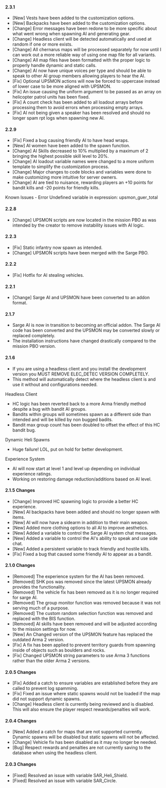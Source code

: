 #### 2.3.1
- [New] Vests have been added to the customization options.
- [New] Backpacks have been added to the customization options.
- [Change] Error messages have been redone to be more specific about what went wrong when spawning AI and generating gear.
- [Change] Headless client will be detected automatically and used at random if one or more exists.
- [Change] All chernarus maps will be processed separately for now until I can work out a more reliable way of using one map file for all variants.
- [Change] All map files have been formatted with the proper logic to properly handle dynamic and static calls.
- [Change] AI now have unique voices per type and should be able to speak to other AI group members allowing players to hear the AI.
- [Fix] Optional UPSMON actions will now be forced to uppercase instead of lower case to be more aligned with UPSMON.
- [Fix] An issue causing the uniform argument to be passed as an array on helicopter patrol units has been fixed.
- [Fix] A count check has been added to all loadout arrays before processing them to avoid errors when processing empty arrays.
- [Fix] AI not being given a speaker has been resolved and should no longer spam rpt logs when spawning new AI.

#### 2.2.9
- [Fix] Fixed a bug causing friendly AI to have head wraps.
- [New] AI women have been added to the spawn function.
- [Change] AI Skills decreased to 10% multiplied by a maximum of 2 bringing the highest possible skill level to 20%.
- [Change] AI loadout variable names were changed to a more uniform template to simplify the customization process.
- [Change] Major changes to code blocks and variables were done to make customizing more intuitive for server owners.
- [Change] AI are tied to nuisance, rewarding players an +10 points for bandit kills and -20 points for friendly kills.

Known Issues
	- Error Undefined variable in expression: upsmon_guer_total

#### 2.2.8
- [Change] UPSMON scripts are now located in the mission PBO as was intended by the creator to remove instability issues with AI logic.

#### 2.2.3
- [Fix] Static infantry now spawn as intended.
- [Change] UPSMON scripts have been merged with the Sarge PBO.

#### 2.2.2
- [Fix] Hotfix for AI stealing vehicles.

#### 2.2.1
- [Change] Sarge AI and UPSMON have been converted to an addon format.

#### 2.1.7
- Sarge AI is now in transition to becoming an official addon. The Sarge AI code has been converted and the UPSMON may be converted slowly or replaced completely.
- The installation instructions have changed drastically compared to the mission PBO version.

#### 2.1.6
- If you are using a headless client and you install the development version you MUST REMOVE ELEC_DETEC VERSION COMPLETELY.
- This method will automatically detect where the headless client is and use it without and configurations needed.

Headless Client
- HC logic has been reverted back to a more Arma friendly method despite a bug with bandit AI groups.
- Bandits within groups will sometimes spawn as a different side than intended and will be killed by non bugged badits.
- Bandit max group count has been doubled to offset the effect of this HC bandit bug.

Dynamic Heli Spawns
- Huge failure! LOL, put on hold for better development.

Experience System
- AI will now start at level 1 and level up depending on individual experience ratings.
- Working on restoring damage reduction/additions based on AI level.

#### 2.1.5 Changes
- [Change] Improved HC spawning logic to provide a better HC experience.
- [New] AI backpacks have been added and should no longer spawn with items.
- [New] AI will now have a sidearm in addition to their main weapon.
- [New] Added more clothing options to all AI to improve aesthetics.
- [New] Added a variable to control the Sarge AI system chat messages.
- [New] Added a variable to control the AI's ability to speak and use side chat.
- [New] Added a persistent variable to track friendly and hostile kills.
- [Fix] Fixed a bug that caused some friendly AI to appear as a bandit.

#### 2.1.0 Changes
- [Removed] The experience system for the AI has been removed.
- [Removed] SHK pos was removed since the latest UPSMON already provides the functionality.
- [Removed] The vehicle fix has been removed as it is no longer required for sarge AI.
- [Removed] The group monitor function was removed because it was not serving much of a purpose.
- [Removed] The custom random selection function was removed and replaced with the BIS function.
- [Removed] AI skills have been removed and will be adjusted according to the mission settings for now.
- [New] An Changed version of the UPSMON feature has replaced the outdated Arma 2 version.
- [Fix] A fix has been applied to prevent territory guards from spawning inside of objects such as boulders and rocks.
- [Fix] Changed UPSMON string parameters to use Arma 3 functions rather than the older Arma 2 versions.

#### 2.0.5 Changes
- [Fix] Added a catch to ensure variables are established before they are called to prevent log spamming.
- [Fix] Fixed an issue where static spawns would not be loaded if the map did not support dynamic spawns.
- [Change] Headless client is currently being reviewed and is disabled. This will also ensure the player respect rewards/penalties will work.

#### 2.0.4 Changes
- [New] Added a catch for maps that are not supported currently. Dynamic spawns will be disabled but static spawns will not be affected.
- [Change] Vehicle fix has been disabled as it may no longer be needed.
- [Bug] Respect rewards and penalties are not currently saving to the database when using the headless client.

#### 2.0.3 Changes
- [Fixed] Resolved an issue with variable SAR_Heli_Shield.
- [Fixed] Resolved an issue with variable SAR_Circle.
